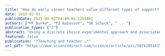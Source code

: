 ```yaml
---
title: "How do early career teachers value different types of support? A scale-adjusted latent class choice model"
date: 2015-01-01
publishDate: 2021-08-03T04:08:04.128586Z
authors: ["PF Burke", "PJ Aubusson", "SR Schuck", " ..."]
publication_types: ["2"]
abstract: "Using a discrete choice experimental approach and associated Scale-Adjusted Latent Class Model (SALCM), we quantify the relative value early career teachers (ECTs) place on various types of support in the form of affirmation, resources, collegial opportunities …"
featured: false
publication: "*Teaching and teacher …*"
url_pdf: "https://www.sciencedirect.com/science/article/pii/S0742051X15000062"
---
```


